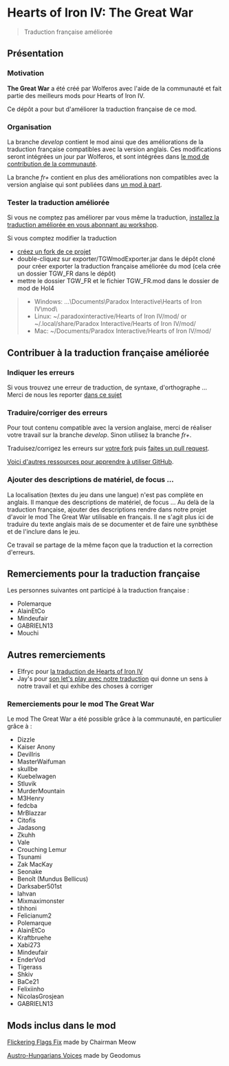 # Hearts of Iron IV: The Great War
> Traduction française améliorée

## Présentation

### Motivation
**The Great War** a été créé par Wolferos avec l'aide de la communauté et fait partie des meilleurs mods pour Hearts of Iron IV.

Ce dépôt a pour but d'améliorer la traduction française de ce mod.

### Organisation

La branche *develop* contient le mod ainsi que des améliorations de la traduction française compatibles avec la version anglais.
Ces modifications seront intégrées un jour par Wolferos, et sont intégrées dans [le mod de contribution de la communauté](https://github.com/dthird3/TGW-Improvement).

La branche *fr+* contient en plus des améliorations non compatibles avec la version anglaise qui sont publiées dans [un mod à part](https://steamcommunity.com/sharedfiles/filedetails/?id=1406871832).

### Tester la traduction améliorée

Si vous ne comptez pas améliorer par vous même la traduction, [installez la traduction améliorée en vous abonnant au workshop](https://steamcommunity.com/sharedfiles/filedetails/?id=1406871832).

Si vous comptez modifier la traduction
- [créez un fork de ce projet](https://help.github.com/articles/fork-a-repo/)
- double-cliquez sur exporter/TGWmodExporter.jar dans le dépôt cloné pour créer exporter la traduction française améliorée du mod (cela crée un dossier TGW_FR dans le dépôt)
- mettre le dossier TGW_FR et le fichier TGW_FR.mod dans le dossier de mod de HoI4
> - Windows: ...\Documents\Paradox Interactive\Hearts of Iron IV\mod\
> - Linux: ~/.paradoxinteractive/Hearts of Iron IV/mod/ or ~/.local/share/Paradox Interactive/Hearts of Iron IV/mod/
> - Mac: ~/Documents/Paradox Interactive/Hearts of Iron IV/mod/


## Contribuer à la traduction française améliorée

### Indiquer les erreurs
Si vous trouvez une erreur de traduction, de syntaxe, d'orthographe ...
Merci de nous les reporter [dans ce sujet](http://forum.reseau-js.com/topic/95287-traduction-the-great-war-pour-hoi-4/)

### Traduire/corriger des erreurs

Pour tout contenu compatible avec la version anglaise, merci de réaliser votre travail sur la branche *develop*. Sinon utilisez la branche *fr+*.

Traduisez/corrigez les erreurs sur [votre fork](https://help.github.com/articles/fork-a-repo/) puis [faites un pull request](https://help.github.com/articles/creating-a-pull-request-from-a-fork/).

[Voici d'autres ressources pour apprendre à utiliser GitHub](https://try.github.io/).

### Ajouter des descriptions de matériel, de focus ...

La localisation (textes du jeu dans une langue) n'est pas complète en anglais. Il manque des descriptions de matériel, de focus ...
Au delà de la traduction française, ajouter des descriptions rendre dans notre projet d'avoir le mod The Great War utilisable en français.
Il ne s'agit plus ici de traduire du texte anglais mais de se documenter et de faire une synbthèse et de l'inclure dans le jeu.

Ce travail se partage de la même façon que la traduction et la correction d'erreurs.

## Remerciements pour la traduction française
Les personnes suivantes ont participé à la traduction française :
- Polemarque
- AlainEtCo
- Mindeufair
- GABRIELN13
- Mouchi

## Autres remerciements
- Elfryc pour [la traduction de Hearts of Iron IV](http://forum.reseau-js.com/topic/93629-traduction-am%C3%A9lior%C3%A9e-jean-de-lattre-de-tassigny/)
- Jay's pour [son let's play avec notre traduction](https://www.youtube.com/watch?v=mrOWLOiDlpI&list=PLwN5tmMR349LSGTZyDeUrQK9xweMiMz4i) qui donne un sens à notre travail et qui exhibe des choses à corriger

### Remerciements pour le mod The Great War
Le mod The Great War a été possible grâce à la communauté, en particulier grâce à :

   - Dizzle
   - Kaiser Anony
   - DevilIris
   - MasterWaifuman
   - skullbe
   - Kuebelwagen
   - Stluvik
   - MurderMountain
   - M3Henry
   - fedcba
   - MrBlazzar
   - Citofis
   - Jadasong
   - Zkuhh
   - Vale
   - Crouching Lemur
   - Tsunami
   - Zak MacKay
   - Seonake
   - Benoît (Mundus Bellicus)
   - Darksaber501st
   - lahvan
   - Mixmaximonster
   - tihhoni
   - Felicianum2
   - Polemarque
   - AlainEtCo
   - Kraftbruehe
   - Xabi273
   - Mindeufair
   - EnderVod
   - Tigerass
   - Shkiv
   - BaCe21
   - Felixiinho
   - NicolasGrosjean
   - GABRIELN13

## Mods inclus dans le mod

[Flickering Flags Fix](http://steamcommunity.com/sharedfiles/filedetails/?id=850835220) made by Chairman Meow

[Austro-Hungarians Voices](http://steamcommunity.com/sharedfiles/filedetails/?id=946923873) made by Geodomus